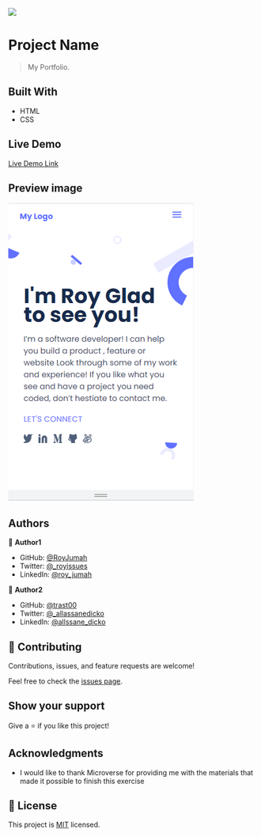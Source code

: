 ![](https://img.shields.io/badge/Microverse-blueviolet)

# Project Name


> My Portfolio.


## Built With

- HTML
- CSS

## Live Demo 
[Live Demo Link](https://royjumah.github.io/My-portfolio/)

## Preview image

![alt text](https://raw.githubusercontent.com/RoyJumah/My-portfolio/c1d02b90c8e0a07e0400c37f678c415fd5169a9e/Images/preview-img.png)


## Authors

👤 **Author1**

- GitHub: [@RoyJumah](https://github.com/RoyJumah)
- Twitter: [@_royissues](https://twitter.com/_royissues)
- LinkedIn: [@roy_jumah](https://www.linkedin.com/in/roy-jumah/)

👤 **Author2**

- GitHub: [@trast00](https://github.com/Trast00)
- Twitter: [@_allassanedicko](https://twitter.com/AllassaneDicko0)
- LinkedIn: [@allssane_dicko](https://www.linkedin.com/in/allassane-dicko-744aaa224/?trk=nav_responsive_tab_profile_pic)

## 🤝 Contributing

Contributions, issues, and feature requests are welcome!

Feel free to check the [issues page](../../issues/).

## Show your support

Give a ⭐️ if you like this project!

## Acknowledgments

- I would like to thank Microverse for providing me with the materials that made it possible to finish this exercise

## 📝 License

This project is [MIT](./LICENSE) licensed.


